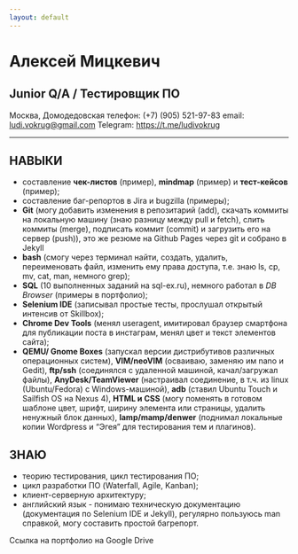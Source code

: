 ```yaml
---
layout: default
---
```


# Алексей Мицкевич        
## Junior Q/A / Тестировщик ПО
Москва, Домодедовская
телефон: (+7) (905) 521-97-83
email: ludi.vokrug@gmail.com     Telegram: https://t.me/ludivokrug

***

## НАВЫКИ
+ составление __чек-листов__ (пример), **mindmap** (пример) и **тест-кейсов** (пример);
+ составление баг-репортов в Jira и bugzilla (примеры);
+ **Git** (могу добавить изменения в репозитарий (add), скачать коммиты на локальную машину (знаю разницу между pull и fetch), слить коммиты (merge), подписать коммит (commit) и загрузить его на сервер (push)), это же резюме на Github Pages через git и собрано в Jekyll
+ **bash** (смогу через терминал найти, создать, удалить, переименовать файл, изменить ему права доступа, т.е. знаю ls, cp, mv, cat, man, немного grep);
+ **SQL** (10 выполненных заданий на sql-ex.ru), немного работал в _DB Browser_ (примеры в портфолио);
+ **Selenium IDE** (записывал простые тесты, прослушал открытый интенсив от Skillbox);
+ **Chrome Dev Tools** (менял useragent, имитировал браузер смартфона для публикации поста в инстаграм, менял цвет и текст элементов сайта);
+ **QEMU/ Gnome Boxes** (запускал версии дистрибутивов различных операционных систем), **VIM/neoVIM** (осваиваю, заменяю им nano и Gedit), **ftp/ssh** (соединялся с удаленной машиной, качал/загружал файлы), **AnyDesk/TeamViewer** (настраивал соединение, в т.ч. из linux (Ubuntu/Fedora) с Windows-машиной), **adb** (ставил Ubuntu Touch и Sailfish OS на Nexus 4), **HTML и CSS** (могу поменять в готовом шаблоне цвет, шрифт, ширину элемента или страницы, удалить ненужный блок данных), **lamp/mamp/denwer** (поднимал локальные копии Wordpress и “Эгея” для тестирования тем и плагинов).
 
## ЗНАЮ

+ теорию тестирования, цикл тестирования ПО;
+ цикл разработки ПО (Waterfall, Agile, Kanban);
+ клиент-серверную архитектуру;
+ английский язык - понимаю техническую документацию (документация по Selenium IDE и Jekyll), регулярно пользуюсь man справкой, могу составить простой багрепорт.

Ссылка на портфолио на Google Drive 

